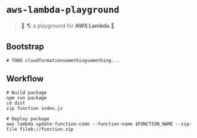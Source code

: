 # `aws-lambda-playground`
> :wave: :earth_americas: a playground for **AWS Lambda** :roller_coaster:

## Bootstrap

```shell
# TODO cloudformationsomethingsomething...
```

## Workflow

```shell
# Build package
npm run package
cd dist
zip function index.js

# Deploy package
aws lambda update-function-code --function-name $FUNCTION_NAME --zip-file fileb://function.zip
```
